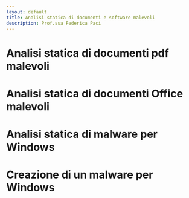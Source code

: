 ```yaml
---
layout: default
title: Analisi statica di documenti e software malevoli
description: Prof.ssa Federica Paci
---
```


# Analisi statica di documenti pdf malevoli

# Analisi statica di documenti Office malevoli

# Analisi statica di malware per Windows

# Creazione di un malware per Windows

